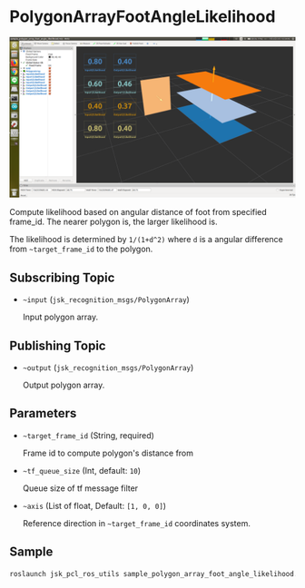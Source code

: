 # PolygonArrayFootAngleLikelihood

![](images/polygon_array_foot_angle_likelihood.png)

Compute likelihood based on angular distance of foot from specified frame_id.
The nearer polygon is, the larger likelihood is.

The likelihood is determined by `1/(1+d^2)` where `d` is a angular difference from `~target_frame_id` to the polygon.

## Subscribing Topic
* `~input` (`jsk_recognition_msgs/PolygonArray`)

  Input polygon array.

## Publishing Topic
* `~output` (`jsk_recognition_msgs/PolygonArray`)

  Output polygon array.

## Parameters
* `~target_frame_id` (String, required)

  Frame id to compute polygon's distance from

* `~tf_queue_size` (Int, default: `10`)

  Queue size of tf message filter

* `~axis` (List of float, Default: `[1, 0, 0]`)

  Reference direction in `~target_frame_id` coordinates system.

## Sample

```bash
roslaunch jsk_pcl_ros_utils sample_polygon_array_foot_angle_likelihood.launch
```
